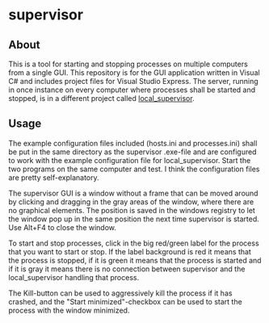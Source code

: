 # supervisor
## About
This is a tool for starting and stopping processes on multiple computers from a single GUI. This repository is for the GUI application written in Visual C# and includes project files for Visual Studio Express. The server, running in once instance on every computer where processes shall be started and stopped, is in a different project called [local_supervisor](http://github.com/brydling/local_supervisor).
## Usage
The example configuration files included (hosts.ini and processes.ini) shall be put in the same directory as the supervisor .exe-file and are configured to work with the example configuration file for local_supervisor. Start the two programs on the same computer and test. I think the configuration files are pretty self-explanatory.

The supervisor GUI is a window without a frame that can be moved around by clicking and dragging in the gray areas of the window, where there are no graphical elements. The position is saved in the windows registry to let the window pop up in the same position the next time supervisor is started. Use Alt+F4 to close the window.

To start and stop processes, click in the big red/green label for the process that you want to start or stop. If the label background is red it means that the process is stopped, if it is green it means that the process is started and if it is gray it means there is no connection between supervisor and the local_supervisor handling that process.

The Kill-button can be used to aggressively kill the process if it has crashed, and the "Start minimized"-checkbox can be used to start the process with the window minimized.
